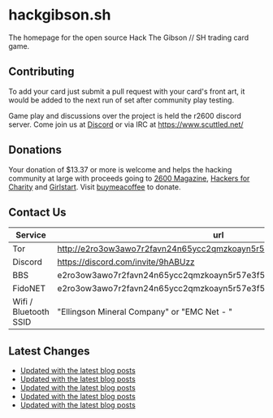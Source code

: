# hackgibson.sh
The homepage for the open source Hack The Gibson // SH trading card game.


## Contributing

To add your card just submit a pull request with your card's front art, it would be added to the next run of set after community play testing.

Game play and discussions over the project is held the r2600 discord server. Come join us at [Discord](https://discord.com/invite/9hABUzz) or via IRC at https://www.scuttled.net/


## Donations

Your donation of $13.37 or more is welcome and helps the hacking community at large with proceeds going to [2600 Magazine](https://2600.com/), [Hackers for Charity](https://hackersforcharity.org) and [Girlstart](https://girlstart.org).  Visit [buymeacoffee](https://www.buymeacoffee.com/hackgibson.sh) to donate.


## Contact Us

Service | url
-|-
Tor | http://e2ro3ow3awo7r2favn24n65ycc2qmzkoayn5r57e3f56nvjwdcgg32ad.onion
Discord | https://discord.com/invite/9hABUzz
BBS | e2ro3ow3awo7r2favn24n65ycc2qmzkoayn5r57e3f56nvjwdcgg32ad.onion:23
FidoNET | e2ro3ow3awo7r2favn24n65ycc2qmzkoayn5r57e3f56nvjwdcgg32ad.onion:24554
Wifi / Bluetooth SSID | "Ellingson Mineral Company" or "EMC Net - <fidonet address>"

## Latest Changes
<!-- BLOG-POST-LIST:START -->
- [Updated with the latest blog posts](https://github.com/DFW2600/hackgibson.sh/commit/48b617f0e2439bed729b587fc193ac26ccb59ffb)
- [Updated with the latest blog posts](https://github.com/DFW2600/hackgibson.sh/commit/f0e6eb704cb536597e2638c28679e00c7575689a)
- [Updated with the latest blog posts](https://github.com/DFW2600/hackgibson.sh/commit/b9f9faf7d5045e20398f2e5349d2ef1fed37cae3)
- [Updated with the latest blog posts](https://github.com/DFW2600/hackgibson.sh/commit/1ef23fbbb404fd3db7cc2b67af195f8303c812d3)
- [Updated with the latest blog posts](https://github.com/DFW2600/hackgibson.sh/commit/38548a9b34dee56dbf36d839beb2a50acf6aa7c8)
<!-- BLOG-POST-LIST:END -->
